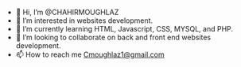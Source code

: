 - 👋 Hi, I’m @CHAHIRMOUGHLAZ
- 👀 I’m interested in websites development. 
- 🌱 I’m currently learning HTML, Javascript, CSS, MYSQL, and PHP. 
- 💞️ I’m looking to collaborate on back and front end websites development. 
- 📫 How to reach me Cmoughlaz1@gmail.com

<!---
CHAHIRMOUGHLAZ/CHAHIRMOUGHLAZ is a ✨ special ✨ repository because its `README.md` (this file) appears on your GitHub profile.
You can click the Preview link to take a look at your changes.
--->
